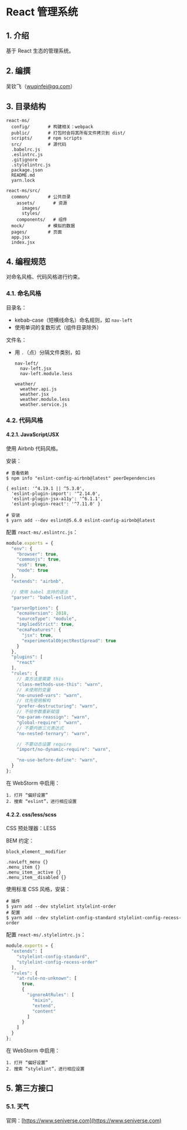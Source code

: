 # React 管理系统

## 1. 介绍

基于 React 生态的管理系统。

## 2. 编撰

吴钦飞（wuqinfei@qq.com）

## 3. 目录结构

```text
react-ms/
  config/       # 构建相关：webpack
  public/       # 打包时会将其所有文件拷贝到 dist/
  scripts/      # npm scripts
  src/          # 源代码
  .babelrc.js
  .eslintrc.js
  .gitignore
  .stylelintrc.js
  package.json
  README.md
  yarn.lock

react-ms/src/
  common/       # 公共目录
    assets/       # 资源
      images/
      styles/
    components/   # 组件
  mock/         # 模拟的数据
  pages/        # 页面
  app.jsx
  index.jsx
```

## 4. 编程规范

对命名风格、代码风格进行约束。

### 4.1. 命名风格

目录名：

* kebab-case（短横线命名）命名规则，如 `nav-left`
* 使用单词的复数形式（组件目录除外）

文件名：

* 用 `.`（点）分隔文件类别，如

  ```text
  nav-left/
    nav-left.jsx
    nav-left.module.less

  weather/
    weather.api.js
    weather.jsx
    weather.module.less
    weather.service.js
  ```

### 4.2. 代码风格

#### 4.2.1. JavaScript/JSX

使用 Airbnb 代码风格。

安装：

```shell
# 查看依赖
$ npm info "eslint-config-airbnb@latest" peerDependencies

{ eslint: '^4.19.1 || ^5.3.0',
  'eslint-plugin-import': '^2.14.0',
  'eslint-plugin-jsx-a11y': '^6.1.1',
  'eslint-plugin-react': '^7.11.0' }

# 安装
$ yarn add --dev eslint@5.6.0 eslint-config-airbnb@latest
```

配置 `react-ms/.eslintrc.js`：

```javascript
module.exports = {
  "env": {
    "browser": true,
    "commonjs": true,
    "es6": true,
    "node": true
  },
  "extends": "airbnb",

  // 使用 babel 支持的语法
  "parser": "babel-eslint",

  "parserOptions": {
    "ecmaVersion": 2018,
    "sourceType": "module",
    "impliedStrict": true,
    "ecmaFeatures": {
      "jsx": true,
      "experimentalObjectRestSpread": true
    }
  },
  "plugins": [
    "react"
  ],
  "rules": {
    // 类方法里需要 this
    "class-methods-use-this": "warn",
    // 未使用的变量
    "no-unused-vars": "warn",
    // 优先使用解构
    "prefer-destructuring": "warn",
    // 不给参数重新赋值
    "no-param-reassign": "warn",
    "global-require": "warn",
    // 不要内嵌三元表达式
    "no-nested-ternary": "warn",

    // 不要动态设置 require
    "import/no-dynamic-require": "warn",

    "no-use-before-define": "warn",
  }
};
```

在 WebStorm 中启用：

```text
1. 打开 “偏好设置”
2. 搜索 “eslint”，进行相应设置
```

#### 4.2.2. css/less/scss

CSS 预处理器：LESS

BEM 约定：

```text
block_element__modifier

.navLeft_menu {}
.menu_item {}
.menu_item__active {}
.menu_item__disabled {}
```

使用标准 CSS 风格，安装：

```shell
# 插件
$ yarn add --dev stylelint stylelint-order
# 配置
$ yarn add --dev stylelint-config-standard stylelint-config-recess-order
```

配置 `react-ms/.stylelintrc.js`：

```javascript
module.exports = {
  "extends": [
    "stylelint-config-standard",
    "stylelint-config-recess-order"
  ],
  "rules": {
    "at-rule-no-unknown": [
      true,
      {
        "ignoreAtRules": [
          "mixin",
          "extend",
          "content"
        ]
      }
    ]
  }
};
```

在 WebStorm 中启用：

```text
1. 打开 “偏好设置”
2. 搜索 “stylelint”，进行相应设置
```

## 5. 第三方接口

### 5.1. 天气

官网：[https://www.seniverse.com](https://www.seniverse.com)
